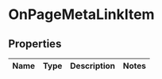 # OnPageMetaLinkItem

## Properties

| Name | Type | Description | Notes |
|------------ | ------------- | ------------- | -------------|
